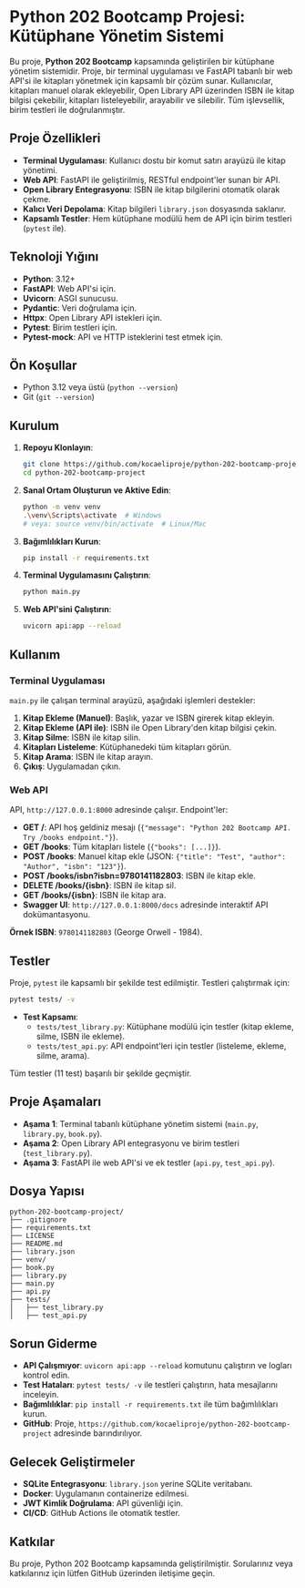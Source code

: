 # Python 202 Bootcamp Projesi: Kütüphane Yönetim Sistemi

Bu proje, **Python 202 Bootcamp** kapsamında geliştirilen bir kütüphane yönetim sistemidir. Proje, bir terminal uygulaması ve FastAPI tabanlı bir web API'si ile kitapları yönetmek için kapsamlı bir çözüm sunar. Kullanıcılar, kitapları manuel olarak ekleyebilir, Open Library API üzerinden ISBN ile kitap bilgisi çekebilir, kitapları listeleyebilir, arayabilir ve silebilir. Tüm işlevsellik, birim testleri ile doğrulanmıştır.

## Proje Özellikleri
- **Terminal Uygulaması**: Kullanıcı dostu bir komut satırı arayüzü ile kitap yönetimi.
- **Web API**: FastAPI ile geliştirilmiş, RESTful endpoint'ler sunan bir API.
- **Open Library Entegrasyonu**: ISBN ile kitap bilgilerini otomatik olarak çekme.
- **Kalıcı Veri Depolama**: Kitap bilgileri `library.json` dosyasında saklanır.
- **Kapsamlı Testler**: Hem kütüphane modülü hem de API için birim testleri (`pytest` ile).

## Teknoloji Yığını
- **Python**: 3.12+
- **FastAPI**: Web API'si için.
- **Uvicorn**: ASGI sunucusu.
- **Pydantic**: Veri doğrulama için.
- **Httpx**: Open Library API istekleri için.
- **Pytest**: Birim testleri için.
- **Pytest-mock**: API ve HTTP isteklerini test etmek için.

## Ön Koşullar
- Python 3.12 veya üstü (`python --version`)
- Git (`git --version`)

## Kurulum
1. **Repoyu Klonlayın**:
   ```bash
   git clone https://github.com/kocaeliproje/python-202-bootcamp-project.git
   cd python-202-bootcamp-project
   ```
2. **Sanal Ortam Oluşturun ve Aktive Edin**:
   ```bash
   python -m venv venv
   .\venv\Scripts\activate  # Windows
   # veya: source venv/bin/activate  # Linux/Mac
   ```
3. **Bağımlılıkları Kurun**:
   ```bash
   pip install -r requirements.txt
   ```
4. **Terminal Uygulamasını Çalıştırın**:
   ```bash
   python main.py
   ```
5. **Web API'sini Çalıştırın**:
   ```bash
   uvicorn api:app --reload
   ```

## Kullanım

### Terminal Uygulaması
`main.py` ile çalışan terminal arayüzü, aşağıdaki işlemleri destekler:
1. **Kitap Ekleme (Manuel)**: Başlık, yazar ve ISBN girerek kitap ekleyin.
2. **Kitap Ekleme (API ile)**: ISBN ile Open Library'den kitap bilgisi çekin.
3. **Kitap Silme**: ISBN ile kitap silin.
4. **Kitapları Listeleme**: Kütüphanedeki tüm kitapları görün.
5. **Kitap Arama**: ISBN ile kitap arayın.
6. **Çıkış**: Uygulamadan çıkın.

### Web API
API, `http://127.0.0.1:8000` adresinde çalışır. Endpoint'ler:
- **GET /**: API hoş geldiniz mesajı (`{"message": "Python 202 Bootcamp API. Try /books endpoint."}`).
- **GET /books**: Tüm kitapları listele (`{"books": [...]}`).
- **POST /books**: Manuel kitap ekle (JSON: `{"title": "Test", "author": "Author", "isbn": "123"}`).
- **POST /books/isbn?isbn=9780141182803**: ISBN ile kitap ekle.
- **DELETE /books/{isbn}**: ISBN ile kitap sil.
- **GET /books/{isbn}**: ISBN ile kitap ara.
- **Swagger UI**: `http://127.0.0.1:8000/docs` adresinde interaktif API dokümantasyonu.

**Örnek ISBN**: `9780141182803` (George Orwell - 1984).

## Testler
Proje, `pytest` ile kapsamlı bir şekilde test edilmiştir. Testleri çalıştırmak için:
```bash
pytest tests/ -v
```
- **Test Kapsamı**:
  - `tests/test_library.py`: Kütüphane modülü için testler (kitap ekleme, silme, ISBN ile ekleme).
  - `tests/test_api.py`: API endpoint'leri için testler (listeleme, ekleme, silme, arama).

Tüm testler (11 test) başarılı bir şekilde geçmiştir.

## Proje Aşamaları
- **Aşama 1**: Terminal tabanlı kütüphane yönetim sistemi (`main.py`, `library.py`, `book.py`).
- **Aşama 2**: Open Library API entegrasyonu ve birim testleri (`test_library.py`).
- **Aşama 3**: FastAPI ile web API'si ve ek testler (`api.py`, `test_api.py`).

## Dosya Yapısı
```
python-202-bootcamp-project/
├── .gitignore
├── requirements.txt
├── LICENSE
├── README.md
├── library.json
├── venv/
├── book.py
├── library.py
├── main.py
├── api.py
├── tests/
│   ├── test_library.py
│   ├── test_api.py
```

## Sorun Giderme
- **API Çalışmıyor**: `uvicorn api:app --reload` komutunu çalıştırın ve logları kontrol edin.
- **Test Hataları**: `pytest tests/ -v` ile testleri çalıştırın, hata mesajlarını inceleyin.
- **Bağımlılıklar**: `pip install -r requirements.txt` ile tüm bağımlılıkları kurun.
- **GitHub**: Proje, `https://github.com/kocaeliproje/python-202-bootcamp-project` adresinde barındırılıyor.

## Gelecek Geliştirmeler
- **SQLite Entegrasyonu**: `library.json` yerine SQLite veritabanı.
- **Docker**: Uygulamanın containerize edilmesi.
- **JWT Kimlik Doğrulama**: API güvenliği için.
- **CI/CD**: GitHub Actions ile otomatik testler.

## Katkılar
Bu proje, Python 202 Bootcamp kapsamında geliştirilmiştir. Sorularınız veya katkılarınız için lütfen GitHub üzerinden iletişime geçin.